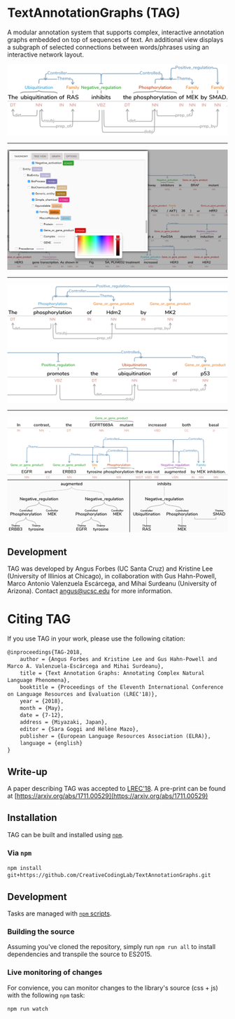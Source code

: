 # TextAnnotationGraphs (TAG)
A modular annotation system that supports complex, interactive annotation graphs embedded on top of sequences of text. An additional view displays a subgraph of selected connections between words/phrases using an interactive network layout.

![TAG](/figs/OneRow.png)

---

![TAG](/figs/taxonomyColors.png)

---

![TAG](/figs/TwoRows.png)

---

![TAG](/figs/trees.png)


## Development
TAG was developed by Angus Forbes (UC Santa Cruz) and Kristine Lee (University of Illinios at Chicago), in collaboration with Gus Hahn-Powell, Marco Antonio Valenzuela Escárcega, and Mihai Surdeanu (University of Arizona). Contact angus@ucsc.edu for more information.

# Citing TAG

If you use TAG in your work, please use the following citation:

```
@inproceedings{TAG-2018,
    author = {Angus Forbes and Kristine Lee and Gus Hahn-Powell and Marco A. Valenzuela-Escárcega and Mihai Surdeanu},
    title = {Text Annotation Graphs: Annotating Complex Natural Language Phenomena},
    booktitle = {Proceedings of the Eleventh International Conference on Language Resources and Evaluation (LREC'18)},
    year = {2018},
    month = {May},
    date = {7-12},
    address = {Miyazaki, Japan},
    editor = {Sara Goggi and Hélène Mazo},
    publisher = {European Language Resources Association (ELRA)},
    language = {english}
}
```

## Write-up
A paper describing TAG was accepted to [LREC'18](http://lrec2018.lrec-conf.org/en/conference-programme/accepted-papers/). A pre-print can be found at [https://arxiv.org/abs/1711.00529](https://arxiv.org/abs/1711.00529)

## Installation

TAG can be built and installed using [`npm`](https://docs.npmjs.com/getting-started/installing-node).

### Via `npm`

```
npm install git+https://github.com/CreativeCodingLab/TextAnnotationGraphs.git
```

## Development

Tasks are managed with [`npm` scripts](https://docs.npmjs.com/misc/scripts).

### Building the source
Assuming you've cloned the repository, simply run `npm run all` to install dependencies and transpile the source to ES2015.

### Live monitoring of changes

For convience, you can monitor changes to the library's source (css + js) with the following `npm` task:

```
npm run watch
```
